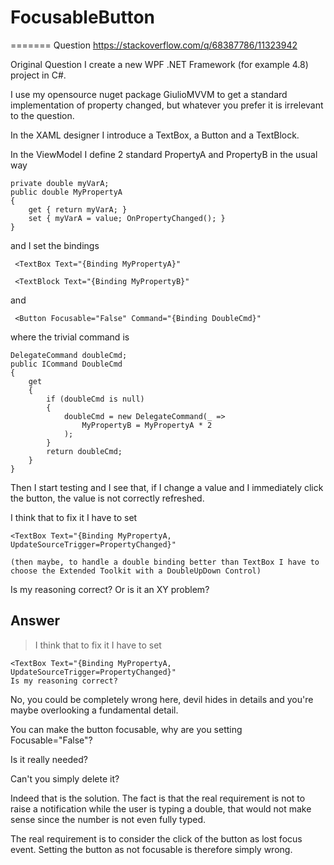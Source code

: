 # FocusableButton
=======
Question https://stackoverflow.com/q/68387786/11323942


Original Question
I create a new WPF .NET Framework (for example 4.8) project in C#.

I use my opensource nuget package GiulioMVVM to get a standard implementation of property changed, but whatever you prefer it is irrelevant to the question.

In the XAML designer I introduce a TextBox, a Button and a TextBlock.

In the ViewModel I define 2 standard PropertyA and PropertyB in the usual way
```
private double myVarA; 
public double MyPropertyA
{
    get { return myVarA; }
    set { myVarA = value; OnPropertyChanged(); }
}
```
and I set the bindings
```
 <TextBox Text="{Binding MyPropertyA}"
 
 <TextBlock Text="{Binding MyPropertyB}"
```
and
```
 <Button Focusable="False" Command="{Binding DoubleCmd}"
```
where the trivial command is
```
DelegateCommand doubleCmd;
public ICommand DoubleCmd
{
    get
    {
        if (doubleCmd is null)
        {
            doubleCmd = new DelegateCommand(_ =>
                MyPropertyB = MyPropertyA * 2
            );
        }
        return doubleCmd;
    }
}
```
Then I start testing and I see that, if I change a value and I immediately click the button, the value is not correctly refreshed.

I think that to fix it I have to set
```
<TextBox Text="{Binding MyPropertyA, UpdateSourceTrigger=PropertyChanged}"

(then maybe, to handle a double binding better than TextBox I have to choose the Extended Toolkit with a DoubleUpDown Control)
```
Is my reasoning correct? Or is it an XY problem?

## Answer

> I think that to fix it I have to set
```
<TextBox Text="{Binding MyPropertyA, UpdateSourceTrigger=PropertyChanged}"
Is my reasoning correct?
```
No, you could be completely wrong here, devil hides in details and you're maybe overlooking a fundamental detail.

You can make the button focusable, why are you setting Focusable="False"?

Is it really needed?

Can't you simply delete it?

Indeed that is the solution. The fact is that the real requirement is not to raise a notification while the user is typing a double, that would not make sense since the number is not even fully typed.

The real requirement is to consider the click of the button as lost focus event. Setting the button as not focusable is therefore simply wrong.
